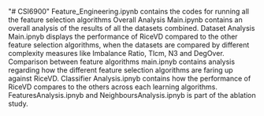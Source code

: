 "# CSI6900" 
Feature_Engineering.ipynb contains the codes for running all the feature selection algorithms 
Overall Analysis Main.ipynb contains an overall analysis of the results of all the datasets combined. 
Dataset Analysis Main.ipnyb displays the performance of RiceVD compared to the other feature selection algorithms, when the datasets are compared by different complexity measures like Imbalance Ratio, Tlcm, N3 and DegOver.  
Comparison between feature algorithms main.ipnyb contains analysis regarding how the different feature selection algorithms are faring up against RiceVD.
Classifier Analysis.ipnyb contains how the performance of RiceVD compares to the others across each learning algorithms.
FeaturesAnalysis.ipnyb and NeighboursAnalysis.ipnyb is part of the ablation study.
